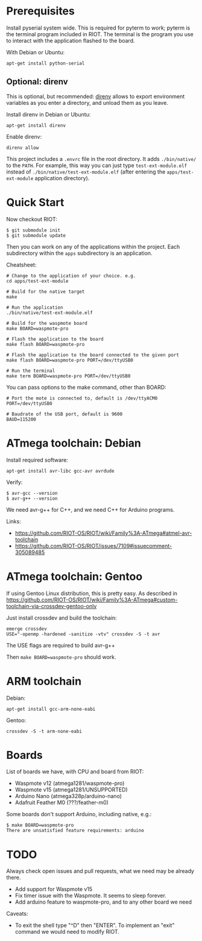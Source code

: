Prerequisites
========================

Install pyserial system wide. This is required for pyterm to work; pyterm is
the terminal program included in RIOT. The terminal is the program you use
to interact with the application flashed to the board.

With Debian or Ubuntu:

    apt-get install python-serial


Optional: direnv
------------------------

This is optional, but recommended: [direnv](https://direnv.net/) allows to
export environment variables as you enter a directory, and unload them as you
leave.

Install direnv in Debian or Ubuntu:

    apt-get install direnv

Enable direnv:

    direnv allow

This project includes a `.envrc` file in the root directory. It adds
`./bin/native/` to the `PATH`. For example, this way you can just type
`test-ext-module.elf` instead of `./bin/native/test-ext-module.elf` (after
entering the `apps/test-ext-module` application directory).


Quick Start
========================

Now checkout RIOT:

    $ git submodule init
    $ git submodule update

Then you can work on any of the applications within the project. Each
subdirectory within the `apps` subdirectory is an application.

Cheatsheet:

    # Change to the application of your choice. e.g.
    cd apps/test-ext-module

    # Build for the native target
    make

    # Run the application
    ./bin/native/test-ext-module.elf

    # Build for the waspmote board
    make BOARD=waspmote-pro

    # Flash the application to the board
    make flash BOARD=waspmote-pro

    # Flash the application to the board connected to the given port
    make flash BOARD=waspmote-pro PORT=/dev/ttyUSB0

    # Run the terminal
    make term BOARD=waspmote-pro PORT=/dev/ttyUSB0

You can pass options to the make command, other than BOARD:

    # Port the mote is connected to, default is /dev/ttyACM0
    PORT=/dev/ttyUSB0

    # Baudrate of the USB port, default is 9600
    BAUD=115200


ATmega toolchain: Debian
========================

Install required software:

    apt-get install avr-libc gcc-avr avrdude

Verify:

    $ avr-gcc --version
    $ avr-g++ --version

We need avr-g++ for C++, and we need C++ for Arduino programs.

Links:

- <https://github.com/RIOT-OS/RIOT/wiki/Family%3A-ATmega#atmel-avr-toolchain>
- <https://github.com/RIOT-OS/RIOT/issues/7109#issuecomment-305089485>


ATmega toolchain: Gentoo
========================

If using Gentoo Linux distribution, this is pretty easy. As described in
<https://github.com/RIOT-OS/RIOT/wiki/Family%3A-ATmega#custom-toolchain-via-crossdev-gentoo-only>

Just install crossdev and build the toolchain:

    emerge crossdev
    USE="-openmp -hardened -sanitize -vtv" crossdev -S -t avr

The USE flags are required to build avr-g++

Then `make BOARD=waspmote-pro` should work.


ARM toolchain
=====================

Debian:

    apt-get install gcc-arm-none-eabi

Gentoo:

    crossdev -S -t arm-none-eabi


Boards
=====================

List of boards we have, with CPU and board from RIOT:

- Waspmote v12 (atmega1281/waspmote-pro)
- Waspmote v15 (atmega1281/UNSUPPORTED)
- Arduino Nano (atmega328p/arduino-nano)
- Adafruit Feather M0 (???/feather-m0)

Some boards don't support Arduino, including native, e.g.:

    $ make BOARD=waspmote-pro
    There are unsatisfied feature requirements: arduino


TODO
=====================

Always check open issues and pull requests, what we need may be already there.

- Add support for Waspmote v15
- Fix timer issue with the Waspmote. It seems to sleep forever.
- Add arduino feature to waspmote-pro, and to any other board we need

Caveats:

- To exit the shell type "^D" then "ENTER". To implement an "exit" command we
  would need to modify RIOT.
